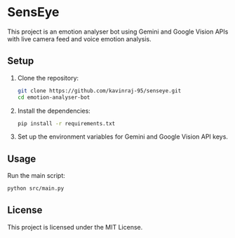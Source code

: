 # SensEye

This project is an emotion analyser bot using Gemini and Google Vision APIs with live camera feed and voice emotion analysis.

## Setup

1. Clone the repository:
   ```sh
   git clone https://github.com/kavinraj-95/senseye.git
   cd emotion-analyser-bot
   ```

2. Install the dependencies:
   ```sh
   pip install -r requirements.txt
   ```

3. Set up the environment variables for Gemini and Google Vision API keys.

## Usage

Run the main script:
```sh
python src/main.py
```

## License

This project is licensed under the MIT License.

